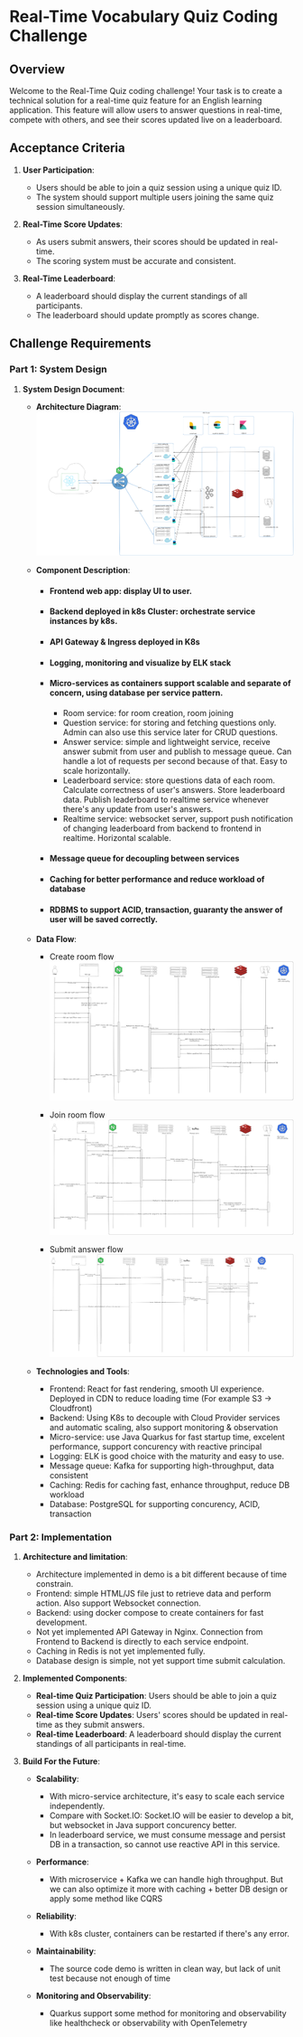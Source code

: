 # Real-Time Vocabulary Quiz Coding Challenge

## Overview

Welcome to the Real-Time Quiz coding challenge! Your task is to create a technical solution for a real-time quiz feature for an English learning application. This feature will allow users to answer questions in real-time, compete with others, and see their scores updated live on a leaderboard.

## Acceptance Criteria

1. **User Participation**:
   - Users should be able to join a quiz session using a unique quiz ID.
   - The system should support multiple users joining the same quiz session simultaneously.

2. **Real-Time Score Updates**:
   - As users submit answers, their scores should be updated in real-time.
   - The scoring system must be accurate and consistent.

3. **Real-Time Leaderboard**:
   - A leaderboard should display the current standings of all participants.
   - The leaderboard should update promptly as scores change.

## Challenge Requirements

### Part 1: System Design

1. **System Design Document**:
   - **Architecture Diagram**: 
   ![alt text](architecture.png "Architecture")

   - **Component Description**: 
      - #### Frontend web app: display UI to user.      
      - #### Backend deployed in k8s Cluster: orchestrate service instances by k8s.
      - #### API Gateway & Ingress deployed in K8s
      - #### Logging, monitoring and visualize by ELK stack
      - #### Micro-services as containers support scalable and separate of concern, using database per service pattern.
         - Room service: for room creation, room joining
         - Question service: for storing and fetching questions only. Admin can also use this service later for CRUD questions.
         - Answer service: simple and lightweight service, receive answer submit from user and publish to message queue. Can handle a lot of requests per second because of that. Easy to scale horizontally.
         - Leaderboard service: store questions data of each room. Calculate correctness of user's answers. Store leaderboard data. Publish leaderboard to realtime service whenever there's any update from user's answers.
         - Realtime service: websocket server, support push notification of changing leaderboard from backend to frontend in realtime. Horizontal scalable.
      - #### Message queue for decoupling between services
      - #### Caching for better performance and reduce workload of database
      - #### RDBMS to support ACID, transaction, guaranty the answer of user will be saved correctly. 


   - **Data Flow**: 

      - Create room flow
   ![alt text](create-room.png "Create room flow")

      - Join room flow
   ![alt text](join-room.png "Join room flow")

      - Submit answer flow
   ![alt text](submit-answer.png "Submit answer flow")

   - **Technologies and Tools**: 
      - Frontend: React for fast rendering, smooth UI experience. Deployed in CDN to reduce loading time (For example S3 -> Cloudfront)
      - Backend: Using K8s to decouple with Cloud Provider services and automatic scaling, also support monitoring & observation
      - Micro-service: use Java Quarkus for fast startup time, excelent performance, support concurency with reactive principal
      - Logging: ELK is good choice with the maturity and easy to use.
      - Message queue: Kafka for supporting high-throughput, data consistent
      - Caching: Redis for caching fast, enhance throughput, reduce DB workload
      - Database: PostgreSQL for supporting concurency, ACID, transaction

### Part 2: Implementation

1. **Architecture and limitation**:
   - Architecture implemented in demo is a bit different because of time constrain.
   - Frontend: simple HTML/JS file just to retrieve data and perform action. Also support Websocket connection.
   - Backend: using docker compose to create containers for fast development.
   - Not yet implemented API Gateway in Nginx. Connection from Frontend to Backend is directly to each service endpoint.
   - Caching in Redis is not yet implemented fully.
   - Database design is simple, not yet support time submit calculation.


2. **Implemented Components**:
   - **Real-time Quiz Participation**: Users should be able to join a quiz session using a unique quiz ID.
   - **Real-time Score Updates**: Users' scores should be updated in real-time as they submit answers.
   - **Real-time Leaderboard**: A leaderboard should display the current standings of all participants in real-time.

3. **Build For the Future**:
   - **Scalability**: 
      - With micro-service architecture, it's easy to scale each service independently. 
      - Compare with Socket.IO: Socket.IO will be easier to develop a bit, but websocket in Java support concurency better.
      - In leaderboard service, we must consume message and persist DB in a transaction, so cannot use reactive API in this service.
      
   - **Performance**: 
      - With microservice + Kafka we can handle high throughput. But we can also optimize it more with caching + better DB design or apply some method like CQRS

   - **Reliability**: 
      - With k8s cluster, containers can be restarted if there's any error.

   - **Maintainability**: 
      - The source code demo is written in clean way, but lack of unit test because not enough of time

   - **Monitoring and Observability**: 
      - Quarkus support some method for monitoring and observability like healthcheck or observability with OpenTelemetry
